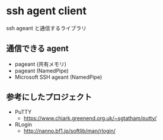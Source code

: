 ﻿# ssh agent client

ssh ageant と通信するライブラリ

## 通信できる agent

- pageant (共有メモリ)
- pageant (NamedPipe)
- Microsoft SSH ageant (NamedPipe)

## 参考にしたプロジェクト

- PuTTY
  - https://www.chiark.greenend.org.uk/~sgtatham/putty/
- RLogin
  - http://nanno.bf1.jp/softlib/man/rlogin/
